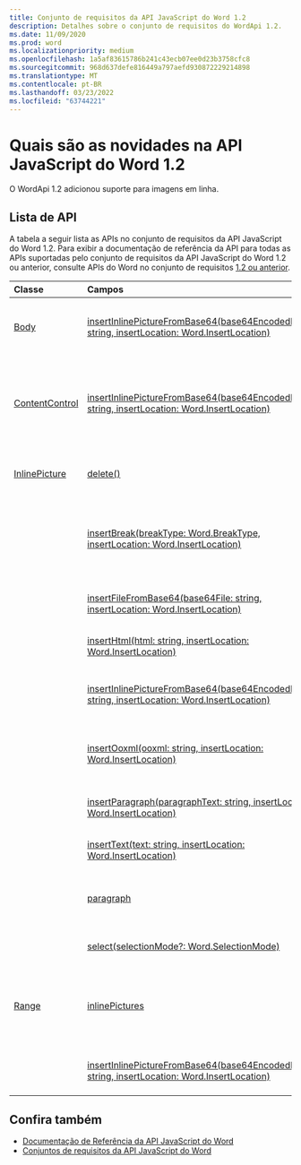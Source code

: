 ```yaml
---
title: Conjunto de requisitos da API JavaScript do Word 1.2
description: Detalhes sobre o conjunto de requisitos do WordApi 1.2.
ms.date: 11/09/2020
ms.prod: word
ms.localizationpriority: medium
ms.openlocfilehash: 1a5af83615786b241c43ecb07ee0d23b3758cfc8
ms.sourcegitcommit: 968d637defe816449a797aefd930872229214898
ms.translationtype: MT
ms.contentlocale: pt-BR
ms.lasthandoff: 03/23/2022
ms.locfileid: "63744221"
---
```

# <a name="whats-new-in-word-javascript-api-12"></a>Quais são as novidades na API JavaScript do Word 1.2

O WordApi 1.2 adicionou suporte para imagens em linha.

## <a name="api-list"></a>Lista de API

A tabela a seguir lista as APIs no conjunto de requisitos da API JavaScript do Word 1.2. Para exibir a documentação de referência da API para todas as APIs suportadas pelo conjunto de requisitos da API JavaScript do Word 1.2 ou anterior, consulte APIs do Word no conjunto de requisitos [1.2 ou anterior](/javascript/api/word?view=word-js-1.2&preserve-view=true).

| Classe | Campos | Descrição |
|:---|:---|:---|
|[Body](/javascript/api/word/word.body)|[insertInlinePictureFromBase64(base64EncodedImage: string, insertLocation: Word.InsertLocation)](/javascript/api/word/word.body#word-word-body-insertinlinepicturefrombase64-member(1))|Insere uma imagem no corpo, no local especificado.|
|[ContentControl](/javascript/api/word/word.contentcontrol)|[insertInlinePictureFromBase64(base64EncodedImage: string, insertLocation: Word.InsertLocation)](/javascript/api/word/word.contentcontrol#word-word-contentcontrol-insertinlinepicturefrombase64-member(1))|Insere uma imagem embutida no local especificado dentro do controle de conteúdo.|
|[InlinePicture](/javascript/api/word/word.inlinepicture)|[delete()](/javascript/api/word/word.inlinepicture#word-word-inlinepicture-delete-member(1))|Exclui a imagem embutida do documento.|
||[insertBreak(breakType: Word.BreakType, insertLocation: Word.InsertLocation)](/javascript/api/word/word.inlinepicture#word-word-inlinepicture-insertbreak-member(1))|Insere uma quebra no local especificado no documento principal.|
||[insertFileFromBase64(base64File: string, insertLocation: Word.InsertLocation)](/javascript/api/word/word.inlinepicture#word-word-inlinepicture-insertfilefrombase64-member(1))|Insere um documento no local especificado.|
||[insertHtml(html: string, insertLocation: Word.InsertLocation)](/javascript/api/word/word.inlinepicture#word-word-inlinepicture-inserthtml-member(1))|Insere HTML no local especificado.|
||[insertInlinePictureFromBase64(base64EncodedImage: string, insertLocation: Word.InsertLocation)](/javascript/api/word/word.inlinepicture#word-word-inlinepicture-insertinlinepicturefrombase64-member(1))|Insere uma imagem embutida no local especificado.|
||[insertOoxml(ooxml: string, insertLocation: Word.InsertLocation)](/javascript/api/word/word.inlinepicture#word-word-inlinepicture-insertooxml-member(1))|Insere um formato OOXML no local especificado.|
||[insertParagraph(paragraphText: string, insertLocation: Word.InsertLocation)](/javascript/api/word/word.inlinepicture#word-word-inlinepicture-insertparagraph-member(1))|Insere um parágrafo no local especificado.|
||[insertText(text: string, insertLocation: Word.InsertLocation)](/javascript/api/word/word.inlinepicture#word-word-inlinepicture-inserttext-member(1))|Insere um texto no local especificado.|
||[paragraph](/javascript/api/word/word.inlinepicture#word-word-inlinepicture-paragraph-member)|Obtém o parágrafo pai que inclui a imagem embutida.|
||[select(selectionMode?: Word.SelectionMode)](/javascript/api/word/word.inlinepicture#word-word-inlinepicture-select-member(1))|Seleciona a imagem embutida.|
|[Range](/javascript/api/word/word.range)|[inlinePictures](/javascript/api/word/word.range#word-word-range-inlinepictures-member)|Obtém a coleção de objetos de imagem embutida presentes no intervalo.|
||[insertInlinePictureFromBase64(base64EncodedImage: string, insertLocation: Word.InsertLocation)](/javascript/api/word/word.range#word-word-range-insertinlinepicturefrombase64-member(1))|Insere uma imagem no local especificado.|

## <a name="see-also"></a>Confira também

- [Documentação de Referência da API JavaScript do Word](/javascript/api/word)
- [Conjuntos de requisitos da API JavaScript do Word](word-api-requirement-sets.md)
